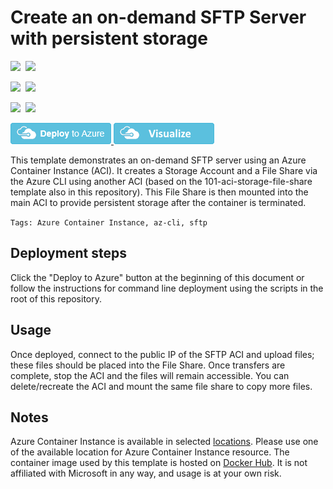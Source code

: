 # Create an on-demand SFTP Server with persistent storage

<IMG SRC="https://azbotstorage.blob.core.windows.net/badges/201-aci-sftp-files/PublicLastTestDate.svg" />&nbsp;
<IMG SRC="https://azbotstorage.blob.core.windows.net/badges/201-aci-sftp-files/PublicDeployment.svg" />&nbsp;

<IMG SRC="https://azbotstorage.blob.core.windows.net/badges/201-aci-sftp-files/FairfaxLastTestDate.svg" />&nbsp;
<IMG SRC="https://azbotstorage.blob.core.windows.net/badges/201-aci-sftp-files/FairfaxDeployment.svg" />&nbsp;

<IMG SRC="https://azbotstorage.blob.core.windows.net/badges/201-aci-sftp-files/BestPracticeResult.svg" />&nbsp;
<IMG SRC="https://azbotstorage.blob.core.windows.net/badges/201-aci-sftp-files/CredScanResult.svg" />&nbsp;

<a href="https://portal.azure.com/#create/Microsoft.Template/uri/https%3A%2F%2Fraw.githubusercontent.com%2FAzure%2Fazure-quickstart-templates%2Fmaster%2F201-aci-sftp-files%2Fazuredeploy.json" target="_blank">
    <img src="https://raw.githubusercontent.com/Azure/azure-quickstart-templates/master/1-CONTRIBUTION-GUIDE/images/deploytoazure.png"/>
</a>
<a href="http://armviz.io/#/?load=https%3A%2F%2Fraw.githubusercontent.com%2FAzure%2Fazure-quickstart-templates%2Fmaster%2F201-sftp-files%2Fazuredeploy.json" target="_blank">
    <img src="https://raw.githubusercontent.com/Azure/azure-quickstart-templates/master/1-CONTRIBUTION-GUIDE/images/visualizebutton.png"/>
</a>

This template demonstrates an on-demand SFTP server using an Azure Container Instance (ACI). It creates a Storage Account and a File Share via the Azure CLI using another ACI (based on the 101-aci-storage-file-share template also in this repository). This File Share is then mounted into the main ACI to provide persistent storage after the container is terminated.

`Tags: Azure Container Instance, az-cli, sftp`

## Deployment steps

Click the "Deploy to Azure" button at the beginning of this document or follow the instructions for command line deployment using the scripts in the root of this repository.

## Usage

Once deployed, connect to the public IP of the SFTP ACI and upload files; these files should be placed into the File Share. Once transfers are complete, stop the ACI and the files will remain accessible. You can delete/recreate the ACI and mount the same file share to copy more files.

## Notes

Azure Container Instance is available in selected [locations](https://docs.microsoft.com/en-us/azure/container-instances/container-instances-quotas#region-availability). Please use one of the available location for Azure Container Instance resource.
The container image used by this template is hosted on [Docker Hub](https://hub.docker.com/r/atmoz/sftp). It is not affiliated with Microsoft in any way, and usage is at your own risk.

